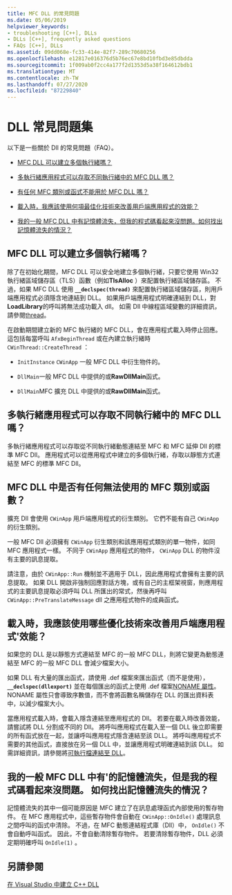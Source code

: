 ```yaml
---
title: MFC DLL 的常見問題
ms.date: 05/06/2019
helpviewer_keywords:
- troubleshooting [C++], DLLs
- DLLs [C++], frequently asked questions
- FAQs [C++], DLLs
ms.assetid: 09dd068e-fc33-414e-82f7-289c70680256
ms.openlocfilehash: e12817e016376d5b76ec67e8bd10fbd3e85dbdda
ms.sourcegitcommit: 1f009ab0f2cc4a177f2d1353d5a38f164612bdb1
ms.translationtype: MT
ms.contentlocale: zh-TW
ms.lasthandoff: 07/27/2020
ms.locfileid: "87229840"
---
```

# <a name="dll-frequently-asked-questions"></a>DLL 常見問題集

以下是一些關於 Dll 的常見問題（FAQ）。

- [MFC DLL 可以建立多個執行緒嗎？](#mfc_multithreaded_1)

- [多執行緒應用程式可以存取不同執行緒中的 MFC DLL 嗎？](#mfc_multithreaded_2)

- [有任何 MFC 類別或函式不能用於 MFC DLL 嗎？](#mfc_prohibited_classes)

- [載入時，我應該使用何項最佳化技術來改善用戶端應用程式的效能？](#mfc_optimization)

- [我的一般 MFC DLL 中有記憶體流失，但我的程式碼看起來沒問題。如何找出記憶體流失的情況？](#memory_leak)

## <a name="can-an-mfc-dll-create-multiple-threads"></a><a name="mfc_multithreaded_1"></a>MFC DLL 可以建立多個執行緒嗎？

除了在初始化期間，MFC DLL 可以安全地建立多個執行緒，只要它使用 Win32 執行緒區域儲存區（TLS）函數（例如**TlsAlloc** ）來配置執行緒區域儲存區。 不過，如果 MFC DLL 使用 **`__declspec(thread)`** 來配置執行緒區域儲存區，則用戶端應用程式必須隱含地連結到 DLL。 如果用戶端應用程式明確連結到 DLL，對**LoadLibrary**的呼叫將無法成功載入 dll。 如需 Dll 中線程區域變數的詳細資訊，請參閱[thread](../cpp/thread.md)。

在啟動期間建立新的 MFC 執行緒的 MFC DLL，會在應用程式載入時停止回應。 這包括每當呼叫 `AfxBeginThread` 或在內建立執行緒時 `CWinThread::CreateThread` ：

- `InitInstance` `CWinApp` 一般 MFC DLL 中衍生物件的。

- `DllMain`一般 MFC DLL 中提供的或**RawDllMain**函式。

- `DllMain`MFC 擴充 DLL 中提供的或**RawDllMain**函式。

## <a name="can-a-multithreaded-application-access-an-mfc-dll-in-different-threads"></a><a name="mfc_multithreaded_2"></a>多執行緒應用程式可以存取不同執行緒中的 MFC DLL 嗎？

多執行緒應用程式可以存取從不同執行緒動態連結至 MFC 和 MFC 延伸 Dll 的標準 MFC Dll。 應用程式可以從應用程式中建立的多個執行緒，存取以靜態方式連結至 MFC 的標準 MFC Dll。

## <a name="are-there-any-mfc-classes-or-functions-that-cannot-be-used-in-an-mfc-dll"></a><a name="mfc_prohibited_classes"></a>MFC DLL 中是否有任何無法使用的 MFC 類別或函數？

擴充 Dll 會使用 `CWinApp` 用戶端應用程式的衍生類別。 它們不能有自己 `CWinApp` 的衍生類別。

一般 MFC Dll 必須擁有 `CWinApp` 衍生類別和該應用程式類別的單一物件，如同 MFC 應用程式一樣。 不同于 `CWinApp` 應用程式的物件， `CWinApp` DLL 的物件沒有主要的訊息提取。

請注意，由於 `CWinApp::Run` 機制並不適用于 DLL，因此應用程式會擁有主要的訊息提取。 如果 DLL 開啟非強制回應對話方塊，或有自己的主框架視窗，則應用程式的主要訊息提取必須呼叫 DLL 所匯出的常式，然後再呼叫 `CWinApp::PreTranslateMessage` dll 之應用程式物件的成員函式。

## <a name="what-optimization-techniques-should-i-use-to-improve-the-client-application39s-performance-when-loading"></a><a name="mfc_optimization"></a>載入時，我應該使用哪些優化技術來改善用戶端應用程式&#39;效能？

如果您的 DLL 是以靜態方式連結至 MFC 的一般 MFC DLL，則將它變更為動態連結至 MFC 的一般 MFC DLL 會減少檔案大小。

如果 DLL 有大量的匯出函式，請使用 .def 檔案來匯出函式（而不是使用）， **`__declspec(dllexport)`** 並在每個匯出的函式上使用 .def 檔案[NONAME 屬性](exporting-functions-from-a-dll-by-ordinal-rather-than-by-name.md)。 NONAME 屬性只會導致序數值，而不會將函數名稱儲存在 DLL 的匯出資料表中，以減少檔案大小。

當應用程式載入時，會載入隱含連結至應用程式的 Dll。 若要在載入時改善效能，請嘗試將 DLL 分割成不同的 Dll。 將呼叫應用程式在載入至一個 DLL 後立即需要的所有函式放在一起，並讓呼叫應用程式隱含連結至該 DLL。 將呼叫應用程式不需要的其他函式，直接放在另一個 DLL 中，並讓應用程式明確連結到該 DLL。 如需詳細資訊，請參閱將[可執行檔連結至 DLL](linking-an-executable-to-a-dll.md#determining-which-linking-method-to-use)。

## <a name="there39s-a-memory-leak-in-my-regular-mfc-dll-but-my-code-looks-fine-how-can-i-find-the-memory-leak"></a><a name="memory_leak"></a>我的一般 MFC DLL 中有&#39;的記憶體流失，但是我的程式碼看起來沒問題。 如何找出記憶體流失的情況？

記憶體流失的其中一個可能原因是 MFC 建立了在訊息處理函式內部使用的暫存物件。 在 MFC 應用程式中，這些暫存物件會自動在 `CWinApp::OnIdle()` 處理訊息之間呼叫的函式中清除。 不過，在 MFC 動態連結程式庫（Dll）中， `OnIdle()` 不會自動呼叫函式。 因此，不會自動清除暫存物件。 若要清除暫存物件，DLL 必須定期明確呼叫 `OnIdle(1)` 。

## <a name="see-also"></a>另請參閱

[在 Visual Studio 中建立 C++ DLL](dlls-in-visual-cpp.md)
